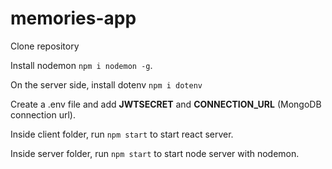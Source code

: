 # memories-app

Clone repository

Install nodemon `npm i nodemon -g`.

On the server side, install dotenv `npm i dotenv`

Create a .env file and add **JWTSECRET** and **CONNECTION_URL** (MongoDB connection url).


Inside client folder, run `npm start` to start react server.

Inside server folder, run `npm start` to start node server with nodemon.

